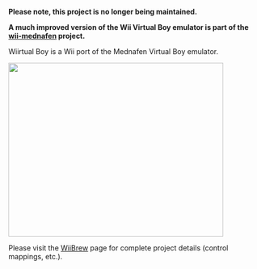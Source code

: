 **Please note, this project is no longer being maintained.**

**A much improved version of the Wii Virtual Boy emulator is part of the [wii-mednafen](http://code.google.com/p/wii-mednafen/) project.**


Wiirtual Boy is a Wii port of the Mednafen Virtual Boy emulator.

<a href='http://www.youtube.com/watch?feature=player_embedded&v=RHJ4vfpTDOQ' target='_blank'><img src='http://img.youtube.com/vi/RHJ4vfpTDOQ/0.jpg' width='425' height=344 /></a>

Please visit the [WiiBrew](http://www.wiibrew.org/wiki/WiirtualBoy) page for complete project details (control mappings, etc.).